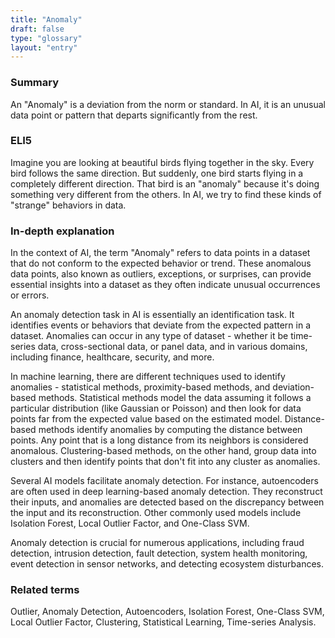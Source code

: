 ```yaml
---
title: "Anomaly"
draft: false
type: "glossary"
layout: "entry"
---
```


### Summary
An "Anomaly" is a deviation from the norm or standard. In AI, it is an unusual data point or pattern that departs significantly from the rest.

### ELI5
Imagine you are looking at beautiful birds flying together in the sky. Every bird follows the same direction. But suddenly, one bird starts flying in a completely different direction. That bird is an "anomaly" because it's doing something very different from the others. In AI, we try to find these kinds of "strange" behaviors in data.

### In-depth explanation
In the context of AI, the term "Anomaly" refers to data points in a dataset that do not conform to the expected behavior or trend. These anomalous data points, also known as outliers, exceptions, or surprises, can provide essential insights into a dataset as they often indicate unusual occurrences or errors.

An anomaly detection task in AI is essentially an identification task. It identifies events or behaviors that deviate from the expected pattern in a dataset. Anomalies can occur in any type of dataset - whether it be time-series data, cross-sectional data, or panel data, and in various domains, including finance, healthcare, security, and more.

In machine learning, there are different techniques used to identify anomalies - statistical methods, proximity-based methods, and deviation-based methods. Statistical methods model the data assuming it follows a particular distribution (like Gaussian or Poisson) and then look for data points far from the expected value based on the estimated model. Distance-based methods identify anomalies by computing the distance between points. Any point that is a long distance from its neighbors is considered anomalous. Clustering-based methods, on the other hand, group data into clusters and then identify points that don't fit into any cluster as anomalies.

Several AI models facilitate anomaly detection. For instance, autoencoders are often used in deep learning-based anomaly detection. They reconstruct their inputs, and anomalies are detected based on the discrepancy between the input and its reconstruction. Other commonly used models include Isolation Forest, Local Outlier Factor, and One-Class SVM.

Anomaly detection is crucial for numerous applications, including fraud detection, intrusion detection, fault detection, system health monitoring, event detection in sensor networks, and detecting ecosystem disturbances.

### Related terms
Outlier, Anomaly Detection, Autoencoders, Isolation Forest, One-Class SVM, Local Outlier Factor, Clustering, Statistical Learning, Time-series Analysis.
